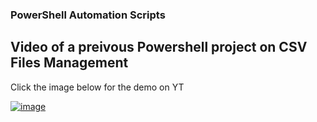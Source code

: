 ### PowerShell Automation Scripts

## Video of a preivous Powershell project on CSV Files Management  
Click the image below for the demo on YT

[![image](https://github.com/user-attachments/assets/9b56a621-2de7-4fa9-ab92-ddf895b14e61)](https://youtu.be/sIcNyVeoo3E)


